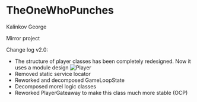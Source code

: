 # TheOneWhoPunches

Kalinkov George

Mirror project

Change log v2.0: 
- The structure of player classes has been completely redesigned. Now it uses a module design
![Player](https://user-images.githubusercontent.com/70020545/206857657-3ed10cf8-056e-4163-a169-2de0860f9cd9.png)
- Removed static service locator
- Reworked and decomposed GameLoopState
- Decomposed morel logic classes 
- Reworked PlayerGateaway to make this class much more stable (OCP)
